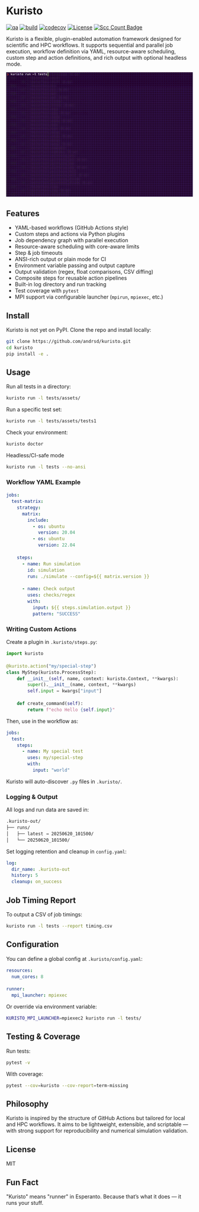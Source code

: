# Kuristo

[![qa](https://github.com/andrsd/kuristo/actions/workflows/qa.yml/badge.svg)](https://github.com/andrsd/kuristo/actions/workflows/qa.yml)
[![build](https://github.com/andrsd/kuristo/actions/workflows/build.yml/badge.svg)](https://github.com/andrsd/kuristo/actions/workflows/build.yml)
[![codecov](https://codecov.io/gh/andrsd/kuristo/graph/badge.svg?token=2I0297154I)](https://codecov.io/gh/andrsd/kuristo)
[![License](http://img.shields.io/:license-mit-blue.svg)](https://andrsd.mit-license.org/)
[![Scc Count Badge](https://sloc.xyz/github/andrsd/kuristo/)](https://github.com/andrsd/kuristo/)

Kuristo is a flexible, plugin-enabled automation framework designed for scientific and HPC workflows. 
It supports sequential and parallel job execution, workflow definition via YAML, resource-aware scheduling, custom step and action definitions, and rich output with optional headless mode.

![Demo](docs/_static/demo.gif)

## Features

- YAML-based workflows (GitHub Actions style)
- Custom steps and actions via Python plugins
- Job dependency graph with parallel execution
- Resource-aware scheduling with core-aware limits
- Step & job timeouts
- ANSI-rich output or plain mode for CI
- Environment variable passing and output capture
- Output validation (regex, float comparisons, CSV diffing)
- Composite steps for reusable action pipelines
- Built-in log directory and run tracking
- Test coverage with `pytest`
- MPI support via configurable launcher (`mpirun`, `mpiexec`, etc.)

## Install

Kuristo is not yet on PyPI. Clone the repo and install locally:

```bash
git clone https://github.com/andrsd/kuristo.git
cd kuristo
pip install -e .
```

## Usage

Run all tests in a directory:

```bash
kuristo run -l tests/assets/
```

Run a specific test set:

```bash
kuristo run -l tests/assets/tests1
```

Check your environment:

```bash
kuristo doctor
```

Headless/CI-safe mode

```bash
kuristo run -l tests --no-ansi
```

### Workflow YAML Example

```yaml
jobs:
  test-matrix:
    strategy:
      matrix:
        include:
          - os: ubuntu
            version: 20.04
          - os: ubuntu
            version: 22.04

    steps:
      - name: Run simulation
        id: simulation
        run: ./simulate --config=${{ matrix.version }}

      - name: Check output
        uses: checks/regex
        with:
          input: ${{ steps.simulation.output }}
          pattern: "SUCCESS"
```

### Writing Custom Actions

Create a plugin in `.kuristo/steps.py`:

```python
import kuristo

@kuristo.action("my/special-step")
class MyStep(kuristo.ProcessStep):
    def __init__(self, name, context: kuristo.Context, **kwargs):
        super().__init__(name, context, **kwargs)
        self.input = kwargs["input"]

    def create_command(self):
        return f"echo Hello {self.input}"
```

Then, use in the workflow as:

```yaml
jobs:
  test:
    steps:
      - name: My special test
        uses: my/special-step
        with:
          input: "world"
```

Kuristo will auto-discover `.py` files in `.kuristo/`.

### Logging & Output

All logs and run data are saved in:

```bash
.kuristo-out/
├── runs/
│   ├── latest → 20250620_101500/
│   └── 20250620_101500/
```

Set logging retention and cleanup in `config.yaml`:

```yaml
log:
  dir_name: .kuristo-out
  history: 5
  cleanup: on_success
```

## Job Timing Report

To output a CSV of job timings:

```bash
kuristo run -l tests --report timing.csv
```

## Configuration

You can define a global config at `.kuristo/config.yaml`:

```yaml
resources:
  num_cores: 8

runner:
  mpi_launcher: mpiexec
```

Or override via environment variable:

```bash
KURISTO_MPI_LAUNCHER=mpiexec2 kuristo run -l tests/
```

## Testing & Coverage

Run tests:

```bash
pytest -v
```

With coverage:

```bash
pytest --cov=kuristo --cov-report=term-missing
```

## Philosophy

Kuristo is inspired by the structure of GitHub Actions but tailored for local and HPC workflows.
It aims to be lightweight, extensible, and scriptable — with strong support for reproducibility and numerical simulation validation.

## License

MIT

## Fun Fact

"Kuristo" means "runner" in Esperanto. Because that’s what it does — it runs your stuff.
